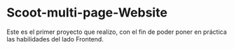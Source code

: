 # Scoot-multi-page-Website

Este es el primer proyecto que realizo, con el fin de poder poner en práctica las habilidades del lado Frontend. 
